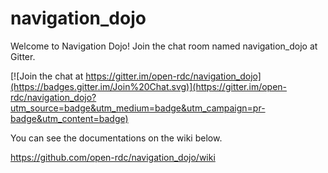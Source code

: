 # navigation_dojo

Welcome to Navigation Dojo! Join the chat room named navigation_dojo at Gitter.

[![Join the chat at https://gitter.im/open-rdc/navigation_dojo](https://badges.gitter.im/Join%20Chat.svg)](https://gitter.im/open-rdc/navigation_dojo?utm_source=badge&utm_medium=badge&utm_campaign=pr-badge&utm_content=badge)

You can see the documentations on the wiki below.

https://github.com/open-rdc/navigation_dojo/wiki
